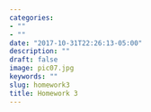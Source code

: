 ```yaml
---
categories:
- ""
- ""
date: "2017-10-31T22:26:13-05:00"
description: ""
draft: false
image: pic07.jpg
keywords: ""
slug: homework3
title: Homework 3
---
```

